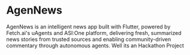 # AgenNews
AgenNews is an intelligent news app built with Flutter, powered by Fetch.ai's uAgents and ASI:One platform, delivering fresh, summarized news stories from trusted sources and enabling community-driven commentary through autonomous agents. Well its an Hackathon Project
